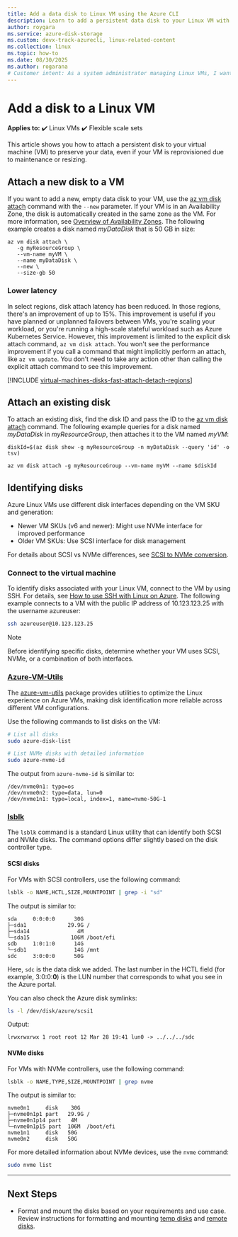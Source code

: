 ```yaml
---
title: Add a data disk to Linux VM using the Azure CLI
description: Learn to add a persistent data disk to your Linux VM with the Azure CLI
author: roygara
ms.service: azure-disk-storage
ms.custom: devx-track-azurecli, linux-related-content
ms.collection: linux
ms.topic: how-to
ms.date: 08/30/2025
ms.author: rogarana
# Customer intent: As a system administrator managing Linux VMs, I want to attach and configure a persistent data disk using the command line, so that I can ensure data retention and improve performance for my applications.
---
```


# Add a disk to a Linux VM

**Applies to:** :heavy_check_mark: Linux VMs :heavy_check_mark: Flexible scale sets

This article shows you how to attach a persistent disk to your virtual machine (VM) to preserve your data, even if your VM is reprovisioned due to maintenance or resizing.

## Attach a new disk to a VM

If you want to add a new, empty data disk to your VM, use the [az vm disk attach](/cli/azure/vm/disk) command with the `--new` parameter. If your VM is in an Availability Zone, the disk is automatically created in the same zone as the VM. For more information, see [Overview of Availability Zones](/azure/reliability/availability-zones-overview). The following example creates a disk named *myDataDisk* that is 50 GB in size:

```azurecli
az vm disk attach \
   -g myResourceGroup \
   --vm-name myVM \
   --name myDataDisk \
   --new \
   --size-gb 50
```

### Lower latency

In select regions, disk attach latency has been reduced. In those regions, there's an improvement of up to 15%. This improvement is useful if you have planned or unplanned failovers between VMs, you're scaling your workload, or you're running a high-scale stateful workload such as Azure Kubernetes Service. However, this improvement is limited to the explicit disk attach command, `az vm disk attach`. You won't see the performance improvement if you call a command that might implicitly perform an attach, like `az vm update`. You don't need to take any action other than calling the explicit attach command to see this improvement.

[!INCLUDE [virtual-machines-disks-fast-attach-detach-regions](../includes/virtual-machines-disks-fast-attach-detach-regions.md)]

## Attach an existing disk

To attach an existing disk, find the disk ID and pass the ID to the [az vm disk attach](/cli/azure/vm/disk) command. The following example queries for a disk named *myDataDisk* in *myResourceGroup*, then attaches it to the VM named *myVM*:

```azurecli
diskId=$(az disk show -g myResourceGroup -n myDataDisk --query 'id' -o tsv)

az vm disk attach -g myResourceGroup --vm-name myVM --name $diskId
```

## Identifying disks

Azure Linux VMs use different disk interfaces depending on the VM SKU and generation:
- Newer VM SKUs (v6 and newer): Might use NVMe interface for improved performance
- Older VM SKUs: Use SCSI interface for disk management


For details about SCSI vs NVMe differences, see [SCSI to NVMe conversion](/azure/virtual-machines/nvme-linux#scsi-vs-nvme).

### Connect to the virtual machine

To identify disks associated with your Linux VM, connect to the VM by using SSH. For details, see [How to use SSH with Linux on Azure](/azure/virtual-machines/linux/mac-create-ssh-keys). The following example connects to a VM with the public IP address of 10.123.123.25 with the username azureuser:

```bash
ssh azureuser@10.123.123.25
```

> [!NOTE]
> Before identifying specific disks, determine whether your VM uses SCSI, NVMe, or a combination of both interfaces.

### [Azure-VM-Utils](#tab/azure-vm-utils)

The [azure-vm-utils](azure-virtualmachine-utilities.md) package provides utilities to optimize the Linux experience on Azure VMs, making disk identification more reliable across different VM configurations.

Use the following commands to list disks on the VM:

```bash
# List all disks
sudo azure-disk-list

# List NVMe disks with detailed information
sudo azure-nvme-id
```

The output from `azure-nvme-id` is similar to:
```
/dev/nvme0n1: type=os
/dev/nvme0n2: type=data, lun=0
/dev/nvme1n1: type=local, index=1, name=nvme-50G-1
```

### [lsblk](#tab/lsblk)

The `lsblk` command is a standard Linux utility that can identify both SCSI and NVMe disks. The command options differ slightly based on the disk controller type.

#### SCSI disks

For VMs with SCSI controllers, use the following command:

```bash
lsblk -o NAME,HCTL,SIZE,MOUNTPOINT | grep -i "sd"
```

The output is similar to:
```
sda     0:0:0:0      30G
├─sda1             29.9G /
├─sda14               4M
└─sda15             106M /boot/efi
sdb     1:0:1:0      14G
└─sdb1               14G /mnt
sdc     3:0:0:0      50G
```

Here, `sdc` is the data disk we added. The last number in the HCTL field (for example, 3:0:0:**0**) is the LUN number that corresponds to what you see in the Azure portal.

You can also check the Azure disk symlinks:

```bash
ls -l /dev/disk/azure/scsi1
```

Output:
```
lrwxrwxrwx 1 root root 12 Mar 28 19:41 lun0 -> ../../../sdc
```

#### NVMe disks

For VMs with NVMe controllers, use the following command:

```bash
lsblk -o NAME,TYPE,SIZE,MOUNTPOINT | grep nvme
```

The output is similar to:
```
nvme0n1     disk    30G
├─nvme0n1p1 part   29.9G /
├─nvme0n1p14 part   4M
└─nvme0n1p15 part  106M  /boot/efi
nvme1n1     disk   50G
nvme0n2     disk   50G
```

For more detailed information about NVMe devices, use the `nvme` command:

```bash
sudo nvme list
```

---

## Next Steps

- Format and mount the disks based on your requirements and use case. Review instructions for formatting and mounting [temp disks](formatting-mounting-temp-resource-disks-linux.md) and [remote disks](formatting-mounting-remote-disks-linux.md).